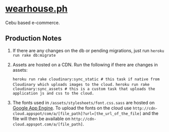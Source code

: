 [wearhouse.ph](http://www.wearhouse.ph)
=======================================

Cebu based e-commerce.

Production Notes
----------------
1. If there are any changes on the db or pending migrations, just run `heroku run rake db:migrate`

2. Assets are hosted on a CDN. Run the following if there are changes in assets:

    `heroku run rake cloudinary:sync_static # this task if native from Cloudinary which uploads images to the cloud.`
    `heroku run rake cloudinary:sync_assets # this is a custom task that uploads the application js and css to the cloud.`

3. The fonts used in `/assets/stylesheets/font.css.sass` are hosted on [Google App Engine](http://cdn-cloud.appspot.com). To upload the fonts
on the cloud use `http://cdn-cloud.appspot/com/a/[file_path]?url=[the_url_of_the_file]` and the file will then be available on `http://cdn-cloud.appspot.com/a/[file_path]`.

